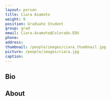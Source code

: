 ```yaml
---
layout: person
title: Ciara Asamoto
weight: 9
position: Graduate Student
group: grad
email: Ciara.Asamoto@Colorado.EDU
phone:
address:
thumbnail: /people/images/ciara_thumbnail.jpg
picture: /people/images/ciara.jpg
caption:
---
```


## Bio

## About
